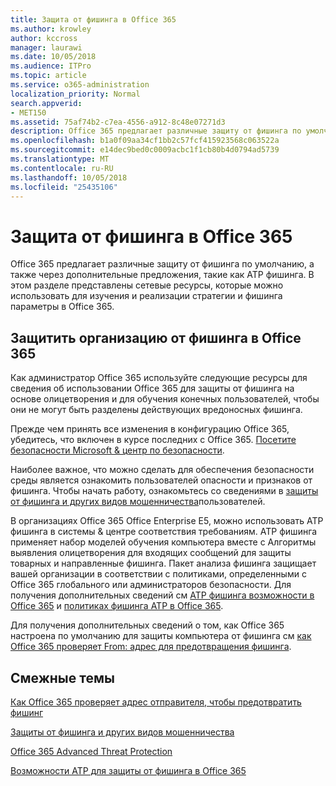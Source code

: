 ```yaml
---
title: Защита от фишинга в Office 365
ms.author: krowley
author: kccross
manager: laurawi
ms.date: 10/05/2018
ms.audience: ITPro
ms.topic: article
ms.service: o365-administration
localization_priority: Normal
search.appverid:
- MET150
ms.assetid: 75af74b2-c7ea-4556-a912-8c48e07271d3
description: Office 365 предлагает различные защиту от фишинга по умолчанию, а также через дополнительные предложения, такие как ATP фишинга. В этом разделе представлены сетевые ресурсы, которые можно использовать для изучения и реализации стратегии и фишинга параметры в Office 365.
ms.openlocfilehash: b1a0f09aa34cf1bb2c57fcf415923568c063522a
ms.sourcegitcommit: e14dec9bed0c0009acbc1f1cb80b4d0794ad5739
ms.translationtype: MT
ms.contentlocale: ru-RU
ms.lasthandoff: 10/05/2018
ms.locfileid: "25435106"
---
```

# <a name="anti-phishing-protection-in-office-365"></a>Защита от фишинга в Office 365

Office 365 предлагает различные защиту от фишинга по умолчанию, а также через дополнительные предложения, такие как ATP фишинга. В этом разделе представлены сетевые ресурсы, которые можно использовать для изучения и реализации стратегии и фишинга параметры в Office 365.
  
## <a name="protect-your-organization-against-phishing-attacks-in-office-365"></a>Защитить организацию от фишинга в Office 365

Как администратор Office 365 используйте следующие ресурсы для сведения об использовании Office 365 для защиты от фишинга на основе олицетворения и для обучения конечных пользователей, чтобы они не могут быть разделены действующих вредоносных фишинга.
  
Прежде чем принять все изменения в конфигурацию Office 365, убедитесь, что включен в курсе последних с Office 365. [Посетите безопасности Microsoft &amp; центр по безопасности](https://www.microsoft.com/security/default.aspx).
  
Наиболее важное, что можно сделать для обеспечения безопасности среды является ознакомить пользователей опасности и признаков от фишинга. Чтобы начать работу, ознакомьтесь со сведениями в [защиты от фишинга и других видов мошенничества](https://support.office.com/article/f84750b4-2f2c-46c3-89f6-e65f7f8c3546)пользователей.
  
В организациях Office 365 Office Enterprise E5, можно использовать ATP фишинга в системы &amp; центре соответствия требованиям. ATP фишинга применяет набор моделей обучения компьютера вместе с Алгоритмы выявления олицетворения для входящих сообщений для защиты товарных и направленные фишинга. Пакет анализа фишинга защищает вашей организации в соответствии с политиками, определенными с Office 365 глобального или администраторов безопасности. Для получения дополнительных сведений см [ATP фишинга возможности в Office 365](atp-anti-phishing.md) и [политиках фишинга ATP в Office 365](set-up-atp-anti-phishing-policies.md).
  
Для получения дополнительных сведений о том, как Office 365 настроена по умолчанию для защиты компьютера от фишинга см [как Office 365 проверяет From: адрес для предотвращения фишинга](how-office-365-validates-the-from-address.md).
  
## <a name="related-topics"></a>Смежные темы

[Как Office 365 проверяет адрес отправителя, чтобы предотвратить фишинг](how-office-365-validates-the-from-address.md)
  
[Защиты от фишинга и других видов мошенничества](https://support.office.com/article/f84750b4-2f2c-46c3-89f6-e65f7f8c3546)
  
[Office 365 Advanced Threat Protection](office-365-atp.md)
  
[Возможности ATP для защиты от фишинга в Office 365](atp-anti-phishing.md)
  

